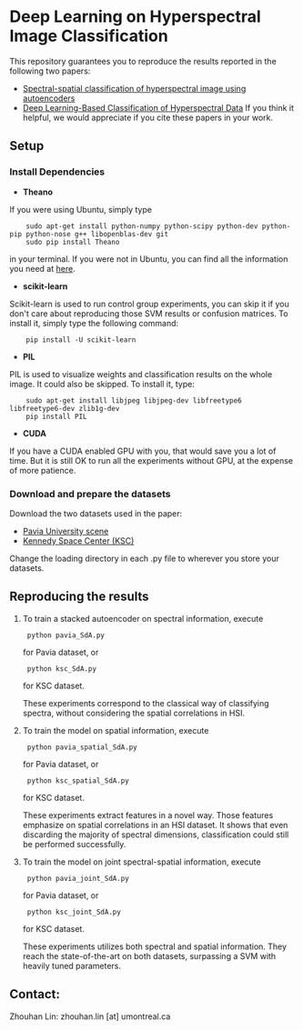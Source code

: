 # Deep Learning on Hyperspectral Image Classification

This repository guarantees you to reproduce the results reported in the following two papers:
 - [Spectral-spatial classification of hyperspectral image using autoencoders](http://ieeexplore.ieee.org/xpl/login.jsp?tp=&arnumber=6782778&url=http%3A%2F%2Fieeexplore.ieee.org%2Fiel7%2F6777690%2F6782769%2F06782778.pdf%3Farnumber%3D6782778)
 - [Deep Learning-Based Classification of Hyperspectral Data](http://ieeexplore.ieee.org/xpl/articleDetails.jsp?arnumber=6844831)
If you think it helpful, we would appreciate if you cite these papers in your work.

## Setup
### Install Dependencies
 - **Theano**

If you were using Ubuntu, simply type 

        sudo apt-get install python-numpy python-scipy python-dev python-pip python-nose g++ libopenblas-dev git
        sudo pip install Theano

in your terminal. If you were not in Ubuntu, you can find all the information you need at [here](http://deeplearning.net/software/theano/).

 - **scikit-learn**

Scikit-learn is used to run control group experiments, you can skip it if you don't care about reproducing those SVM results or confusion matrices. To install it, simply type the following command:

        pip install -U scikit-learn

 - **PIL**

PIL is used to visualize weights and classification results on the whole image. It could also be skipped. To install it, type:

        sudo apt-get install libjpeg libjpeg-dev libfreetype6 libfreetype6-dev zlib1g-dev
        pip install PIL

 - **CUDA**

If you have a CUDA enabled GPU with you, that would save you a lot of time. But it is still OK to run all the experiments without GPU, at the expense of more patience.


### Download and prepare the datasets
Download the two datasets used in the paper:
 - [Pavia University scene](http://www.ehu.eus/ccwintco/index.php?title=Hyperspectral_Remote_Sensing_Scenes)
 - [Kennedy Space Center (KSC)](http://www.ehu.eus/ccwintco/index.php?title=Hyperspectral_Remote_Sensing_Scenes)

Change the loading directory in each .py file to wherever you store your datasets.

## Reproducing the results

1. To train a stacked autoencoder on spectral information, execute

        python pavia_SdA.py

   for Pavia dataset, or 

        python ksc_SdA.py

   for KSC dataset.

   These experiments correspond to the classical way of classifying spectra,
   without considering the spatial correlations in HSI.

2. To train the model on spatial information, execute

        python pavia_spatial_SdA.py

   for Pavia dataset, or 

        python ksc_spatial_SdA.py

   for KSC dataset.

   These experiments extract features in a novel way. Those features emphasize on spatial correlations in an HSI dataset. It shows that even discarding the majority of spectral dimensions, classification could still be performed successfully.

3. To train the model on joint spectral-spatial information, execute

        python pavia_joint_SdA.py

   for Pavia dataset, or 

        python ksc_joint_SdA.py

   for KSC dataset.

   These experiments utilizes both spectral and spatial information. They reach the state-of-the-art on both datasets, surpassing a SVM with heavily tuned parameters. 

## Contact:
Zhouhan Lin: zhouhan.lin [at] umontreal.ca

